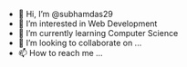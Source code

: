 - 👋 Hi, I’m @subhamdas29
- 👀 I’m interested in Web Development
- 🌱 I’m currently learning Computer Science
- 💞️ I’m looking to collaborate on ...
- 📫 How to reach me ...

<!---
subhamdas29/subhamdas29 is a ✨ special ✨ repository because its `README.md` (this file) appears on your GitHub profile.
You can click the Preview link to take a look at your changes.
--->

